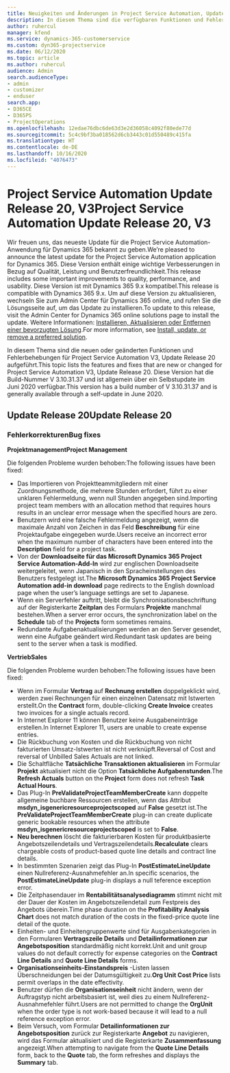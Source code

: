 ```yaml
---
title: Neuigkeiten und Änderungen in Project Service Automation, Update Release 20, V3
description: In diesem Thema sind die verfügbaren Funktionen und Fehlerbehebungen für Project Service Automation Update Release 20, V3 aufgeführt.
author: ruhercul
manager: kfend
ms.service: dynamics-365-customerservice
ms.custom: dyn365-projectservice
ms.date: 06/12/2020
ms.topic: article
ms.author: ruhercul
audience: Admin
search.audienceType:
- admin
- customizer
- enduser
search.app:
- D365CE
- D365PS
- ProjectOperations
ms.openlocfilehash: 12edae76dbc6de63d3e2d36058c4092f80ede77d
ms.sourcegitcommit: 5c4c9bf3ba018562d6cb3443c01d550489c415fa
ms.translationtype: HT
ms.contentlocale: de-DE
ms.lasthandoff: 10/16/2020
ms.locfileid: "4076473"
---
```

# <a name="project-service-automation-update-release-20-v3"></a><span data-ttu-id="551d5-103">Project Service Automation Update Release 20, V3</span><span class="sxs-lookup"><span data-stu-id="551d5-103">Project Service Automation Update Release 20, V3</span></span>

<span data-ttu-id="551d5-104">Wir freuen uns, das neueste Update für die Project Service Automation-Anwendung für Dynamics 365 bekannt zu geben.</span><span class="sxs-lookup"><span data-stu-id="551d5-104">We’re pleased to announce the latest update for the Project Service Automation application for Dynamics 365.</span></span> <span data-ttu-id="551d5-105">Diese Version enthält einige wichtige Verbesserungen in Bezug auf Qualität, Leistung und Benutzerfreundlichkeit.</span><span class="sxs-lookup"><span data-stu-id="551d5-105">This release includes some important improvements to quality, performance, and usability.</span></span> <span data-ttu-id="551d5-106">Diese Version ist mit Dynamics 365 9.x kompatibel.</span><span class="sxs-lookup"><span data-stu-id="551d5-106">This release is compatible with Dynamics 365 9.x.</span></span> <span data-ttu-id="551d5-107">Um auf diese Version zu aktualisieren, wechseln Sie zum Admin Center für Dynamics 365 online, und rufen Sie die Lösungsseite auf, um das Update zu installieren.</span><span class="sxs-lookup"><span data-stu-id="551d5-107">To update to this release, visit the Admin Center for Dynamics 365 online solutions page to install the update.</span></span> <span data-ttu-id="551d5-108">Weitere Informationen: [Installieren, Aktualisieren oder Entfernen einer bevorzugten Lösung](https://docs.microsoft.com/power-platform/admin/install-remove-preferred-solution).</span><span class="sxs-lookup"><span data-stu-id="551d5-108">For more information, see [Install, update, or remove a preferred solution](https://docs.microsoft.com/power-platform/admin/install-remove-preferred-solution).</span></span>

<span data-ttu-id="551d5-109">In diesem Thema sind die neuen oder geänderten Funktionen und Fehlerbehebungen für Project Service Automation V3, Update Release 20 aufgeführt.</span><span class="sxs-lookup"><span data-stu-id="551d5-109">This topic lists the features and fixes that are new or changed for Project Service Automation V3, Update Release 20.</span></span> <span data-ttu-id="551d5-110">Diese Version hat die Build-Nummer V 3.10.31.37 und ist allgemein über ein Selbstupdate im Juni 2020 verfügbar.</span><span class="sxs-lookup"><span data-stu-id="551d5-110">This version has a build number of V 3.10.31.37 and is generally available through a self-update in June 2020.</span></span>

## <a name="update-release-20"></a><span data-ttu-id="551d5-111">Update Release 20</span><span class="sxs-lookup"><span data-stu-id="551d5-111">Update Release 20</span></span>

### <a name="bug-fixes"></a><span data-ttu-id="551d5-112">Fehlerkorrekturen</span><span class="sxs-lookup"><span data-stu-id="551d5-112">Bug fixes</span></span>

<span data-ttu-id="551d5-113">**Projektmanagement**</span><span class="sxs-lookup"><span data-stu-id="551d5-113">**Project Management**</span></span>

<span data-ttu-id="551d5-114">Die folgenden Probleme wurden behoben:</span><span class="sxs-lookup"><span data-stu-id="551d5-114">The following issues have been fixed:</span></span>

- <span data-ttu-id="551d5-115">Das Importieren von Projektteammitgliedern mit einer Zuordnungsmethode, die mehrere Stunden erfordert, führt zu einer unklaren Fehlermeldung, wenn null Stunden angegeben sind.</span><span class="sxs-lookup"><span data-stu-id="551d5-115">Importing project team members with an allocation method that requires hours results in an unclear error message when the specified hours are zero.</span></span>
- <span data-ttu-id="551d5-116">Benutzern wird eine falsche Fehlermeldung angezeigt, wenn die maximale Anzahl von Zeichen in das Feld **Beschreibung** für eine Projektaufgabe eingegeben wurde.</span><span class="sxs-lookup"><span data-stu-id="551d5-116">Users receive an incorrect error when the maximum number of characters have been entered into the **Description** field for a project task.</span></span>
- <span data-ttu-id="551d5-117">Von der **Downloadseite für das Microsoft Dynamics 365 Project Service Automation-Add-In** wird zur englischen Downloadseite weitergeleitet, wenn Japanisch in den Spracheinstellungen des Benutzers festgelegt ist.</span><span class="sxs-lookup"><span data-stu-id="551d5-117">The **Microsoft Dynamics 365 Project Service Automation add-in download** page redirects to the English download page when the user’s language settings are set to Japanese.</span></span>
- <span data-ttu-id="551d5-118">Wenn ein Serverfehler auftritt, bleibt die Synchronisationsbeschriftung auf der Registerkarte **Zeitplan** des Formulars **Projekte** manchmal bestehen.</span><span class="sxs-lookup"><span data-stu-id="551d5-118">When a server error occurs, the synchronization label on the **Schedule** tab of the **Projects** form sometimes remains.</span></span>
- <span data-ttu-id="551d5-119">Redundante Aufgabenaktualisierungen werden an den Server gesendet, wenn eine Aufgabe geändert wird.</span><span class="sxs-lookup"><span data-stu-id="551d5-119">Redundant task updates are being sent to the server when a task is modified.</span></span>

<span data-ttu-id="551d5-120">**Vertrieb**</span><span class="sxs-lookup"><span data-stu-id="551d5-120">**Sales**</span></span>

<span data-ttu-id="551d5-121">Die folgenden Probleme wurden behoben:</span><span class="sxs-lookup"><span data-stu-id="551d5-121">The following issues have been fixed:</span></span>

- <span data-ttu-id="551d5-122">Wenn im Formular **Vertrag** auf **Rechnung erstellen** doppelgeklickt wird, werden zwei Rechnungen für einen einzelnen Datensatz mit Istwerten erstellt.</span><span class="sxs-lookup"><span data-stu-id="551d5-122">On the **Contract** form, double-clicking **Create Invoice** creates two invoices for a single actuals record.</span></span>
- <span data-ttu-id="551d5-123">In Internet Explorer 11 können Benutzer keine Ausgabeneinträge erstellen.</span><span class="sxs-lookup"><span data-stu-id="551d5-123">In Internet Explorer 11, users are unable to create expense entries.</span></span>
- <span data-ttu-id="551d5-124">Die Rückbuchung von Kosten und die Rückbuchung von nicht fakturierten Umsatz-Istwerten ist nicht verknüpft.</span><span class="sxs-lookup"><span data-stu-id="551d5-124">Reversal of Cost and reversal of Unbilled Sales Actuals are not linked.</span></span>
- <span data-ttu-id="551d5-125">Die Schaltfläche **Tatsächliche Transaktionen aktualisieren** im Formular **Projekt** aktualisiert nicht die Option **Tatsächliche Aufgabenstunden**.</span><span class="sxs-lookup"><span data-stu-id="551d5-125">The **Refresh Actuals** button on the **Project** form does not refresh **Task Actual Hours**.</span></span>
- <span data-ttu-id="551d5-126">Das Plug-In **PreValidateProjectTeamMemberCreate** kann doppelte allgemeine buchbare Ressourcen erstellen, wenn das Attribut **msdyn_isgenericresourceprojectscoped** auf **False** gesetzt ist.</span><span class="sxs-lookup"><span data-stu-id="551d5-126">The **PreValidateProjectTeamMemberCreate** plug-in can create duplicate generic bookable resources when the attribute **msdyn_isgenericresourceprojectscoped** is set to **False**.</span></span>
- <span data-ttu-id="551d5-127">**Neu berechnen** löscht die fakturierbaren Kosten für produktbasierte Angebotszeilendetails und Vertragszeilendetails.</span><span class="sxs-lookup"><span data-stu-id="551d5-127">**Recalculate** clears chargeable costs of product-based quote line details and contract line details.</span></span>
- <span data-ttu-id="551d5-128">In bestimmten Szenarien zeigt das Plug-In **PostEstimateLineUpdate** einen Nullreferenz-Ausnahmefehler an.</span><span class="sxs-lookup"><span data-stu-id="551d5-128">In specific scenarios, the **PostEstimateLineUpdate** plug-in displays a null teference exception error.</span></span>
- <span data-ttu-id="551d5-129">Die Zeitphasendauer im **Rentabilitätsanalysediagramm** stimmt nicht mit der Dauer der Kosten im Angebotszeilendetail zum Festpreis des Angebots überein.</span><span class="sxs-lookup"><span data-stu-id="551d5-129">Time phase duration on the **Profitability Analysis Chart** does not match duration of the costs in the fixed-price quote line detail of the quote.</span></span>
- <span data-ttu-id="551d5-130">Einheiten- und Einheitengruppenwerte sind für Ausgabenkategorien in den Formularen **Vertragszeile Details** und **Detailinformationen zur Angebotsposition** standardmäßig nicht korrekt.</span><span class="sxs-lookup"><span data-stu-id="551d5-130">Unit and unit group values do not default correctly for expense categories on the **Contract Line Details** and **Quote Line Details** forms.</span></span>
- <span data-ttu-id="551d5-131">**Organisationseinheits-Einstandspreis** -Listen lassen Überschneidungen bei der Datumsgültigkeit zu.</span><span class="sxs-lookup"><span data-stu-id="551d5-131">**Org Unit Cost Price** lists permit overlaps in the date effectivity.</span></span>
- <span data-ttu-id="551d5-132">Benutzer dürfen die **Organisationseinheit** nicht ändern, wenn der Auftragstyp nicht arbeitsbasiert ist, weil dies zu einem Nullreferenz-Ausnahmefehler führt.</span><span class="sxs-lookup"><span data-stu-id="551d5-132">Users are not permitted to change the **OrgUnit** when the order type is not work-based because it will lead to a null reference exception error.</span></span>
- <span data-ttu-id="551d5-133">Beim Versuch, vom Formular **Detailinformationen zur Angebotsposition** zurück zur Registerkarte **Angebot** zu navigieren, wird das Formular aktualisiert und die Registerkarte **Zusammenfassung** angezeigt.</span><span class="sxs-lookup"><span data-stu-id="551d5-133">When attempting to navigate from the **Quote Line Details** form, back to the **Quote** tab, the form refreshes and displays the **Summary** tab.</span></span>
